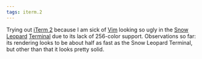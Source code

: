 ```yaml
---
tags: iterm.2
---
```


Trying out [iTerm 2](/wiki/iTerm_2) because I am sick of [Vim](/wiki/Vim) looking so ugly in the [Snow Leopard](/wiki/Snow_Leopard) [Terminal](/wiki/Terminal) due to its lack of 256-color support. Observations so far: its rendering looks to be about half as fast as the Snow Leopard Terminal, but other than that it looks pretty solid.
